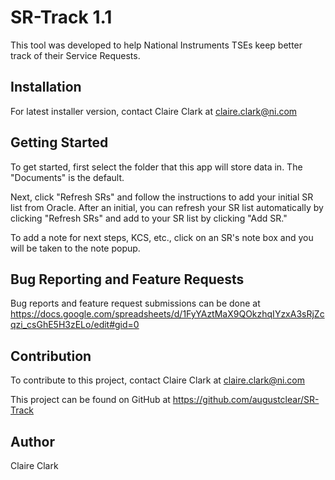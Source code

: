 # SR-Track 1.1

This tool was developed to help National Instruments TSEs keep better track of their Service Requests.

## Installation

For latest installer version, contact Claire Clark at claire.clark@ni.com

## Getting Started

To get started, first select the folder that this app will store data in. The "Documents" is the default.

Next, click "Refresh SRs" and follow the instructions to add your initial SR list from Oracle. After an initial, you can refresh your SR list automatically by clicking "Refresh SRs" and add to your SR list by clicking "Add SR."

To add a note for next steps, KCS, etc., click on an SR's note box and you will be taken to the note popup.

## Bug Reporting and Feature Requests

Bug reports and feature request submissions can be done at 
https://docs.google.com/spreadsheets/d/1FyYAztMaX9QOkzhqIYzxA3sRjZcqzi_csGhE5H3zELo/edit#gid=0

## Contribution

To contribute to this project, contact Claire Clark at claire.clark@ni.com

This project can be found on GitHub at https://github.com/augustclear/SR-Track

## Author

Claire Clark
